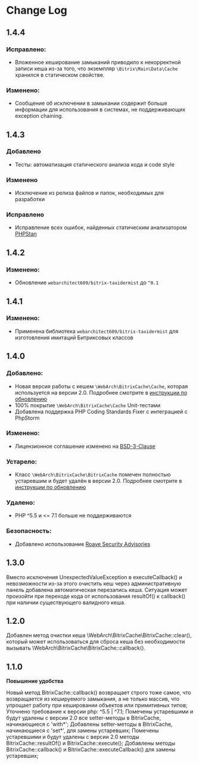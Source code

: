 # Change Log

## 1.4.4

### Исправлено:
- Вложенное кеширование замыканий приводило к некорректной записи кеша из-за того, что экземпляр
    `\Bitrix\Main\Data\Cache` хранился в статическом свойстве.

### Изменено:
- Сообщение об исключении в замыкании содержит больше информации для использования в системах, не поддерживающих
    exception chaining.

## 1.4.3

### Добавлено
- Тесты: автоматизация статического анализа кода и code style

### Изменено
- Исключение из релиза файлов и папок, необходимых для разработки

### Исправлено
- Исправление всех ошибок, найденных статическим анализатором [PHPStan](https://phpstan.org)

## 1.4.2

### Изменено:
- Обновление `webarchitect609/bitrix-taxidermist` до `^0.1` 

## 1.4.1

### Изменено:
- Применена библиотека `webarchitect609/bitrix-taxidermist` для изготовления имитаций Битриксовых классов

## 1.4.0

### Добавлено:
- Новая версия работы с кешем `\WebArch\BitrixCache\Cache`, которая используется на версии 2.0. Подробнее 
    смотрите в [инструкции по обновлению](UPGRADING.md)
- 100% покрытие `\WebArch\BitrixCache\Cache` Unit-тестами
- Добавлена поддержка PHP Coding Standards Fixer с интеграцией с PhpStorm

### Изменено:
- Лицензионное соглашение изменено на [BSD-3-Clause](LICENSE.md)

### Устарело:
- Класс `\WebArch\BitrixCache\BitrixCache` помечен полностью устаревшим и будет удалён в версии 2.0. Подробнее
    смотрите в [инструкции по обновлению](UPGRADING.md)

### Удалено:
- PHP ^5.5 и <= 7.1 больше не поддерживаются

### Безопасность:
- Добавлено использование [Roave Security Advisories](https://packagist.org/packages/roave/security-advisories)


## 1.3.0

Вместо исключения UnexpectedValueException в executeCallback() и невозможности из-за этого очистить кеш через
административную панель добавлена автоматическая перезапись кеша. Ситуация может произойти при переходе кода от
использования resultOf() к callback() при наличии существующего валидного кеша.


## 1.2.0

Добавлен метод очистки кеша \WebArch\BitrixCache\BitrixCache::clear(), который может использоваться для сброса кеша без
необходимости вызывать \WebArch\BitrixCache\BitrixCache::callback().

## 1.1.0

**Повышение удобства**

Новый метод BitrixCache::callback() возвращает строго тоже самое, что возвращается из кешируемого замыкания, 
а не только массив, что упрощает работу при кешировании объектов или примитивных типов;
Уточнено требование к версии php: ^5.5 | ^7.1;
Помечены устаревшими и будут удалены с версии 2.0 все setter-методы в BitrixCache, начинающиеся с 'with*';
Добавлены setter-методы в BitrixCache, начинающиеся с 'set*', для замены устаревших;
Помечены устаревшими и будут удалены с версии 2.0 методы BitrixCache::resultOf() и BitrixCache::execute();
Добавлены методы BitrixCache::callback() и BitrixCache::executeCallback() для замены устаревших;
